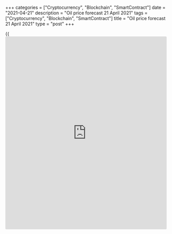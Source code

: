+++
categories = ["Cryptocurrency", "Blockchain", "SmartContract"]
date = "2021-04-21"
description = "Oil price forecast 21 April 2021"
tags = ["Cryptocurrency", "Blockchain", "SmartContract"]
title = "Oil price forecast 21 April 2021"
type = "post"
+++

{{<iframe id="large-banner" src="https://www.bounty.group/#slide=18.0" width="100%" height="600" scrolling="no" style="border: 0px solid rgb(216, 221, 230); border-radius: 3px;">}}

2021-04-21

2021-04-21

Oil is on a lucky streak. Forecast as of 21.04.2021Dmitri Demidenko

Despite outbreaks of the pandemic in some parts of the world, the
growing global demand should allow the [Brent][1] and the [WTI][2] oil
prices to reach new highs. In such a situation, the main thing is not to
miss the entry point to the position. Let us discuss the Forex outlook
and make up a trading plan

## Quarterly oil fundamental forecast

The oil market got a deja vu. COVID-19 cases are on the rise, with
India's [daily](https://www.fintecher.org/2020/03/03/forex-trading-daily-strategy/) coronavirus deaths hitting all-time highs, New Delhi
imposing new restrictions while refineries are closing, threatening to
push the country's oil demand down to their lowest levels since 1990.
[Brent][1] and [WTI][2] prices react to negative [news](https://www.letsplayfx.com/blog/forex-news-website/) from Southeast
Asia by falling, and traders recall that a year has passed since the
moment when futures fell below zero.

The situation in the oil market is now much better than it was in April
2020. India is a major player, but developments in other regions of the
world are positively affecting [Brent][1] and [WTI][2] bulls. According
to Bloomberg calculations, China's oil demand in the first quarter
increased by 19% to 13.22 million BPD. Oil refining in March increased
by 20% to a near-record 14.14 million BPD. Local traffic and production
activity have not only returned to normal but have surpassed pre-
coronavirus levels, contributing to the recovery of global oil demand.

In the United States, the vaccination process is in full swing. Almost
64% of Americans have received at least one dose. In Europe, the
vaccination campaign is accelerating. Goldman Sachs expects that 37% of
citizens of the largest EU economies will receive doses by the end of
May, and by the end of June, this figure will increase to 54%. Due to
lockdowns, the number of COVID-19 cases in Europe is decreasing. India
is currently one of the outsiders in the fight against the pandemic, and
the drop of [Brent][1] and [WTI][2] prices in response to negative [news](https://www.letsplayfx.com/blog/forex-news-website/)
from this country should be considered as a correction.

This is confirmed by the return of commercial oil reserves in the OECD
countries to the five-year averages. Earlier, the IEA noted that the gap
between the abovementioned countries narrowed from a July peak of 249
million barrels to 57 million barrels in February. According to
Citigroup, the gap is now completely closed.

### Dynamics of oil reserves in developed countries



 _Source: Bloomberg._

The global economy's rapid growth during the rest of the year will
positively impact global oil demand. According to the major oil trader
Vitol, the demand will grow by 7-8 million BPD by the end of 2022
compared to current levels, while the [WTI][2] price will rise to $70-73
per barrel in the third quarter of 2021.

It is impossible to compare the current situation with last year in
[terms](https://www.fintechee.com/terms/) of global supply. In April 2020, an oil war was going on between
Russia and Saudi Arabia. Now both Moscow and Riyadh have to act in the
same conditions. Also, the market was in the strongest backwardation
last month, which signals a potential shortage of supplies.

### Quarterly [Brent][1] trading plan

In my opinion, the OPEC+ manages to successfully balance the market,
which, against the background of growing global demand, will help to
recover the [Brent][1] uptrend. I recommend buying Brent when the price
rebounds from the supports at $64.9 and $62.9, or after an update of
April high with targets at $69.8 and $75.5 per barrel.





## Price chart of UKBrent in real time mode

The content of this article reflects the author’s opinion and does not
necessarily reflect the official position of LiteForex. The material
published on this page is provided for informational purposes only and
should not be considered as the provision of investment advice for the
purposes of Directive 2004/39/EC.

Rate this article:

{{value}}

( {{count}} {{title}} )

   1. my.liteforex.com/trading/chart?symbol=UKBrent_n&returnUrl=true
   2. my.liteforex.com/trading/chart?symbol=USCrude_n&returnUrl=true